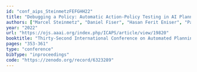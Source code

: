 ```yaml
---
id: "conf_aips_SteinmetzFEFGHH22"
title: "Debugging a Policy: Automatic Action-Policy Testing in AI Planning."
authors: ["Marcel Steinmetz", "Daniel Fiser", "Hasan Ferit Eniser", "Patrick Ferber", "Timo P. Gros", "Philippe Heim", "Daniel Höller", "Xandra Schuler", "Valentin Wüstholz", "Maria Christakis", "Jörg Hoffmann"]
year: "2022"
url: "https://ojs.aaai.org/index.php/ICAPS/article/view/19820"
booktitle: "Thirty-Second International Conference on Automated Planning and Scheduling, ICAPS 2022"
pages: "353-361"
type: "conference"
bibType: "inproceedings"
code: "https://zenodo.org/record/6323289"
---
```

